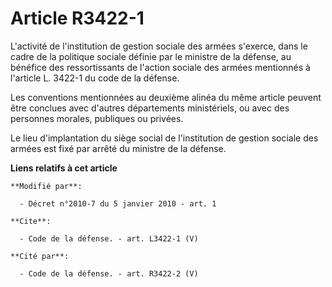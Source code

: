 # Article R3422-1

L'activité de l'institution de gestion sociale des armées s'exerce, dans le cadre de la politique sociale définie par le
ministre de la défense, au bénéfice des ressortissants de l'action sociale des armées mentionnés à l'article L. 3422-1 du
code de la défense. 

Les conventions mentionnées au deuxième alinéa du même article peuvent être conclues avec d'autres départements ministériels,
ou avec des personnes morales, publiques ou privées. 

Le lieu d'implantation du siège social de l'institution de gestion sociale des armées est fixé par arrêté du ministre de la
défense.

**Liens relatifs à cet article**

	**Modifié par**:

	  - Décret n°2010-7 du 5 janvier 2010 - art. 1

	**Cite**:

	  - Code de la défense. - art. L3422-1 (V)

	**Cité par**:

	  - Code de la défense. - art. R3422-2 (V)
